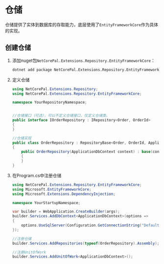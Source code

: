 # 仓储

仓储提供了实体到数据库的存取能力，底层使用了`EntityFrameworkCore`作为具体的实现。

## 创建仓储

1. 添加nuget包`NetCorePal.Extensions.Repository.EntityFrameworkCore`：

    ```bash
    dotnet add package NetCorePal.Extensions.Repository.EntityFrameworkCore
    ```

2. 定义仓储

    ```csharp
    using NetCorePal.Extensions.Repository;
    using NetCorePal.Extensions.Repository.EntityFrameworkCore;

    namespace YourRepositoryNamespace;


    //仓储接口（可选），可以不定义仓储接口，仅定义仓储类。
    public interface IOrderRepository : IRepository<Order, OrderId>
    {
    }

    //仓储实现
    public class OrderRepository : RepositoryBase<Order, OrderId, ApplicationDbContext>, IOrderRepository
    {
        public OrderRepository(ApplicationDbContext context) : base(context)
        {
        }
    }
    ```

3. 在Program.cs中注册仓储

    ```csharp
    using NetCorePal.Extensions.Repository.EntityFrameworkCore;
    using Microsoft.EntityFrameworkCore;
    using Microsoft.Extensions.DependencyInjection;

    namespace YourStartupNamespace;

    var builder = WebApplication.CreateBuilder(args);
    builder.Services.AddDbContext<ApplicationDbContext>(options =>
    {
        options.UseSqlServer(Configuration.GetConnectionString("DefaultConnection"));
    });

    //注册仓储
    builder.Services.AddRepositories(typeof(OrderRepository).Assembly);

    //注册UnitOfWork
    builder.Services.AddUnitOfWork<ApplicationDbContext>();
    ```
